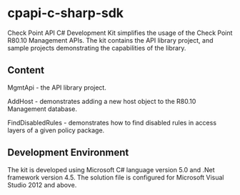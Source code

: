 # cpapi-c-sharp-sdk
Check Point API C# Development Kit simplifies the usage of the Check Point R80.10 Management APIs.
The kit contains the API library project, and sample projects demonstrating the capabilities of the library.

## Content
MgmtApi - the API library project.

AddHost - demonstrates adding a new host object to the R80.10 Management database.

FindDisabledRules - demonstrates how to find disabled rules in access layers of a given policy package.

## Development Environment
The kit is developed using Microsoft C# language version 5.0 and .Net framework version 4.5. The solution file is configured for Microsoft Visual Studio 2012 and above.
